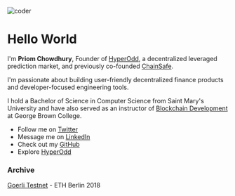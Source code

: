 ![coder](/priom.jpg)

# Hello World

I'm **Priom Chowdhury**, Founder of [HyperOdd](https://hyperodd.com), a decentralized leveraged prediction market, and previously co-founded [ChainSafe](https://chainsafe.io).

I'm passionate about building user-friendly decentralized finance products and developer-focused engineering tools.

I hold a Bachelor of Science in Computer Science from Saint Mary's University and have also served as an instructor of [Blockchain Development](https://georgebrown.ca/programs/blockchain-development-program-t175) at George Brown College.


- Follow me on [Twitter](https://twitter.com/0xPriom)
- Message me on [LinkedIn](https://linkedin.com/in/0xPriom)
- Check out my [GitHub](https://github.com/priom)
- Explore [HyperOdd](https://hyperodd.com)


### Archive
[Goerli Testnet](https://medium.com/chainsafe-systems/deployment-automation-for-goerli-testnet-in-10-minutes-5212cef5542a) - ETH Berlin 2018